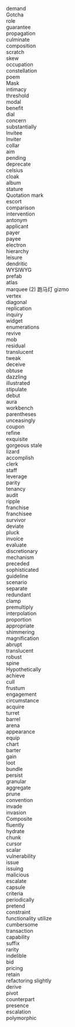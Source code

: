 demand  
Gotcha  
role  
guarantee  
propagation  
culminate  
composition  
scratch  
skew  
occupation  
constellation  
poem  
Mask  
intimacy  
threshold  
modal  
benefit  
dial  
concern  
substantially  
Invitee  
Inviter  
collar  
aim  
pending  
deprecate  
celsius  
cloak  
album  
stature  
Quotation mark  
escort  
comparison  
intervention  
antonym  
applicant  
payer  
payee  
electron  
hierarchy  
leisure  
dendritic  
WYSIWYG  
prefab  
atlas  
marquee  (2) 跑马灯
gizmo  
vertex  
diagonal  
replication  
inquiry  
widget  
enumerations  
revive  
mob  
residual  
translucent  
tweak  
deceive  
obtuse  
dazzling  
illustrated  
stipulate  
debut  
aura  
workbench  
parentheses  
unceasingly  
coupon  
refine  
exquisite  
gorgeous
stale  
lizard  
accomplish  
clerk  
staff  
leverage  
parity  
tenancy  
audit  
ripple  
franchise  
franchisee  
survivor  
deviate  
pluck  
invoice  
evaluate  
discretionary  
mechanism  
preceded  
sophisticated  
guideline  
scenario  
separate  
redundant  
clamp  
premultiply  
interpolation  
proportion  
appropriate  
shimmering  
magnification  
abrupt  
translucent  
robust  
spine  
Hypothetically  
achieve  
cull  
frustum  
engagement  
circumstance   
acquire  
turret  
barrel  
arena  
appearance  
equip  
chart  
barter  
gain  
loot  
bundle  
persist  
granular  
aggregate  
prune  
convention  
invade  
invasion  
Composite  
fluently  
hydrate  
chunk  
cursor  
scalar  
vulnerability  
issue  
issuing  
malicious  
escalate  
capsule  
criteria  
periodically  
pretend  
constraint  
functionality 
utilize  
cumbersome  
transaction  
capability  
suffix  
rarity  
indelible  
bid  
pricing  
retain  
refactoring
slightly  
derive  
pivot  
counterpart  
presence  
escalation  
polymorphic  











































